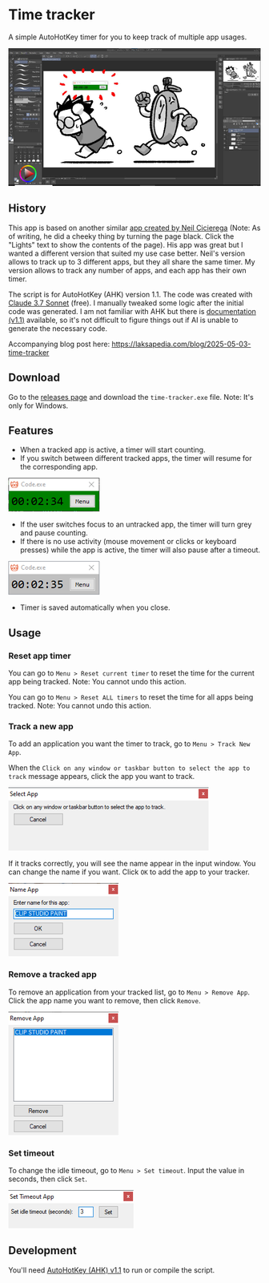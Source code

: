 # Time tracker

A simple AutoHotKey timer for you to keep track of multiple app usages.

![img](./docs/screenshot.jpg)

## History

This app is based on another similar [app created by Neil Cicierega](https://neilblr.com/post/58757345346) (Note: As of writing, he did a cheeky thing by turning the page black. Click the "Lights" text to show the contents of the page). His app was great but I wanted a different version that suited my use case better. Neil's version allows to track up to 3 different apps, but they all share the same timer. My version allows to track any number of apps, and each app has their own timer.

The script is for AutoHotKey (AHK) version 1.1. The code was created with [Claude 3.7 Sonnet](https://claude.ai) (free). I manually tweaked some logic after the initial code was generated. I am not familiar with AHK but there is [documentation (v1.1)](https://www.autohotkey.com/docs/v1/) available, so it's not difficult to figure things out if AI is unable to generate the necessary code.

Accompanying blog post here: https://laksapedia.com/blog/2025-05-03-time-tracker

## Download

Go to the [releases page](https://github.com/laxa88/time-tracker/releases) and download the `time-tracker.exe` file. Note: It's only for Windows.

## Features

- When a tracked app is active, a timer will start counting.
- If you switch between different tracked apps, the timer will resume for the corresponding app.

![img](./docs/001.png)

- If the user switches focus to an untracked app, the timer will turn grey and pause counting.
- If there is no use activity (mouse movement or clicks or keyboard presses) while the app is active, the timer will also pause after a timeout.

![img](./docs/002.png)

- Timer is saved automatically when you close.

## Usage

### Reset app timer

You can go to `Menu > Reset current timer` to reset the time for the current app being tracked. Note: You cannot undo this action.

You can go to `Menu > Reset ALL timers` to reset the time for all apps being tracked. Note: You cannot undo this action.

### Track a new app

To add an application you want the timer to track, go to `Menu > Track New App`.

When the `Click on any window or taskbar button to select the app to track` message appears, click the app you want to track.

![img](./docs/003.png)

If it tracks correctly, you will see the name appear in the input window. You can change the name if you want. Click `OK` to add the app to your tracker.

![img](./docs/004.png)

### Remove a tracked app

To remove an application from your tracked list, go to `Menu > Remove App`. Click the app name you want to remove, then click `Remove`.

![img](./docs/005.png)

### Set timeout

To change the idle timeout, go to `Menu > Set timeout`. Input the value in seconds, then click `Set`.

![img](./docs/006.png)

## Development

You'll need [AutoHotKey (AHK) v1.1](https://www.autohotkey.com/) to run or compile the script.
